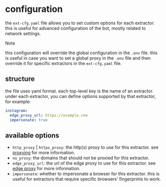 # configuration
the `ext-cfg.yaml` file allows you to set custom options for each extractor. this is useful for advanced configuration of the bot, mostly related to network settings.
> [!NOTE]
> this configuration will override the global configuration in the `.env` file. this is useful in case you want to set a global proxy in the `.env` file and then override it for specific extractors in the `ext-cfg.yaml` file.

## structure
the file uses yaml format. each top-level key is the name of an extractor. under each extractor, you can define options supported by that extractor, for example:
```yaml
instagram:
  edge_proxy_url: https://example.com
  impersonate: true
```

## available options
* `http_proxy` | `https_proxy`: the http(s) proxy to use for this extractor. see [proxying](README.md#proxying) for more information.
* `no_proxy`: the domains that should not be proxied for this extractor. 
* `edge_proxy_url`: the url of the edge proxy to use for this extractor. see [edge proxy](EDGEPROXY.md) for more information.
* `impersonate`: whether to impersonate a browser for this extractor. this is useful for extractors that require specific browsers' fingerprints to work.